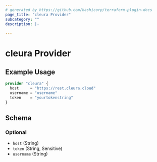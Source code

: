 ```yaml
---
# generated by https://github.com/hashicorp/terraform-plugin-docs
page_title: "cleura Provider"
subcategory: ""
description: |-
  
---
```


# cleura Provider



## Example Usage

```terraform
provider "cleura" {
  host     = "https://rest.cleura.cloud"
  username = "username"
  token    = "yourtokenstring"
}
```

<!-- schema generated by tfplugindocs -->
## Schema

### Optional

- `host` (String)
- `token` (String, Sensitive)
- `username` (String)
